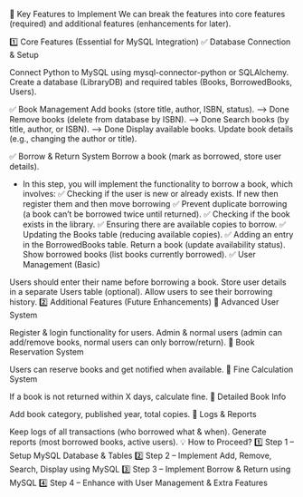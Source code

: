 📌 Key Features to Implement
We can break the features into core features (required) and additional features (enhancements for later).

1️⃣ Core Features (Essential for MySQL Integration)
✅ Database Connection & Setup

Connect Python to MySQL using mysql-connector-python or SQLAlchemy.
Create a database (LibraryDB) and required tables (Books, BorrowedBooks, Users).

✅ Book Management
Add books (store title, author, ISBN, status). --> Done
Remove books (delete from database by ISBN). --> Done
Search books (by title, author, or ISBN). --> Done
Display available books.
Update book details (e.g., changing the author or title).

✅ Borrow & Return System
Borrow a book (mark as borrowed, store user details).
- In this step, you will implement the functionality to borrow a book, which involves:
    ✅ Checking if the user is new or already exists. If new then register them and then move borrowing
    ✅ Prevent duplicate borrowing (a book can’t be borrowed twice until returned).
    ✅ Checking if the book exists in the library.
    ✅ Ensuring there are available copies to borrow.
    ✅ Updating the Books table (reducing available copies).
    ✅ Adding an entry in the BorrowedBooks table.
Return a book (update availability status).
Show borrowed books (list books currently borrowed).
✅ User Management (Basic)

Users should enter their name before borrowing a book.
Store user details in a separate Users table (optional).
Allow users to see their borrowing history.
2️⃣ Additional Features (Future Enhancements)
🚀 Advanced User System

Register & login functionality for users.
Admin & normal users (admin can add/remove books, normal users can only borrow/return).
🚀 Book Reservation System

Users can reserve books and get notified when available.
🚀 Fine Calculation System

If a book is not returned within X days, calculate fine.
🚀 Detailed Book Info

Add book category, published year, total copies.
🚀 Logs & Reports

Keep logs of all transactions (who borrowed what & when).
Generate reports (most borrowed books, active users).
💡 How to Proceed?
1️⃣ Step 1 – Setup MySQL Database & Tables
2️⃣ Step 2 – Implement Add, Remove, Search, Display using MySQL
3️⃣ Step 3 – Implement Borrow & Return using MySQL
4️⃣ Step 4 – Enhance with User Management & Extra Features